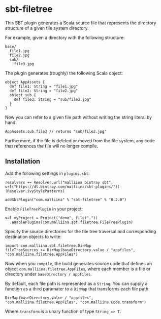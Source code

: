 # sbt-filetree

This SBT plugin generates a Scala source file that represents the 
directory structure of a given file system directory.

For example, given a directory with the following structure:

    base/
      file1.jpg
      file2.jpg
      sub/
        file3.jpg
      
The plugin generates (roughly) the following Scala object:

    object AppAssets {
      def file1: String = "file1.jpg"
      def file2: String = "file2.jpg"
      object sub {
        def file3: String = "sub/file3.jpg"
      }
    }
    
Now you can refer to a given file path without writing the string literal by hand:

    AppAssets.sub.file3 // returns "sub/file3.jpg"

Furthermore, if the file is deleted or moved from the file system, any code that
references the file will no longer compile.

## Installation

Add the following settings in `plugins.sbt`:

    resolvers += Resolver.url("malliina bintray sbt", url("https://dl.bintray.com/malliina/sbt-plugins/"))(Resolver.ivyStylePatterns)
    
    addSbtPlugin("com.malliina" % "sbt-filetree" % "0.2.0")

Enable `FileTreePlugin` in your project:

    val myProject = Project("demo", file("."))
      .enablePlugins(com.malliina.sbt.filetree.FileTreePlugin)

Specify the source directories for the file tree traversal and corresponding destination objects to write:

    import com.malliina.sbt.filetree.DirMap
    fileTreeSources += DirMap(baseDirectory.value / "appfiles", "com.malliina.filetree.AppFiles")
    
Now when you `compile`, the build generates source code that defines an object `com.malliina.filetree.AppFiles`,
where each member is a file or directory under `baseDirectory / appfiles`.

By default, each file path is represented as a `String`. You can supply a function as a third paramater to a 
`DirMap` that transforms each file path:

    DirMap(baseDirectory.value / "appfiles", "com.malliina.filetree.AppFiles", "com.malliina.Code.transform")
    
Where `transform` is a unary function of type `String => T`.
